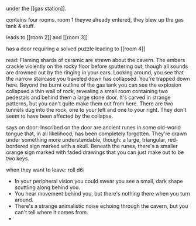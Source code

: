 under the [[gas station]]. 

contains four rooms. room 1 theyve already entered, they blew up the gas tank & stuff. 

leads to [[room 2]] and [[room 3]]

has a door requiring a solved puzzle leading to [[room 4]] 

read:
Flaming shards of ceramic are strewn about the cavern. The embers crackle violently on the rocky floor before sputtering out, though all sounds are drowned out by the ringing in your ears.
Looking around, you see that the narrow staircase you traveled down has collapsed. You're trapped down here.
Beyond the burnt outline of the gas tank you can see the explosion collapsed a thin wall of rock, revealing a small room containing two pedestals and behind them a large stone door. It's carved in strange patterns, but you can't quite make them out from here.
There are two tunnels dug into the rock, one to your left and one to your right. They don't seem to have been affected by the collapse.

says on door:
Inscribed on the door are ancient runes in some old-world tongue that, in all likelihood, has been completely forgotten. They're drawn under something more understandable, though: a large, triangular, red-bordered sign marked with a skull. Beneath the runes, there's a smaller orange sign marked with faded drawings that you can just make out to be two keys.

when they want to leave:
roll d6:
- In your peripheral vision you could swear you see a small, dark shape scuttling along behind you.
- You hear movement behind you, but there's nothing there when you turn around.
- There's a strange animalistic noise echoing through the cavern, but you can't tell where it comes from.
- 
